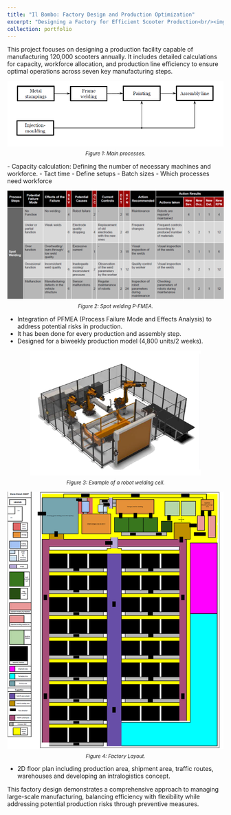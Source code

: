 ```yaml
---
title: "Il Bombo: Factory Design and Production Optimization"
excerpt: "Designing a Factory for Efficient Scooter Production<br/><img src='/images/portfolio4.png'>"
collection: portfolio
---
```


This project focuses on designing a production facility capable of manufacturing 120,000 scooters annually. It includes detailed calculations for capacity, workforce allocation, and production line efficiency to ensure optimal operations across seven key manufacturing steps.  
<p align="center">
    <img src="/images/portfolio4-1.png"/>
    <br>
    <sub><i> Figure 1: Main processes.</i></sub>
</p>
- Capacity calculation: Defining the number of necessary machines and workforce. 
  - Tact time
  - Define setups
  - Batch sizes
  - Which processes need workforce


  <p align="center">
    <img src="/images/portfolio4-2.png"/>
    <br>
    <sub><i> Figure 2: Spot welding P-FMEA.</i></sub>

-   Integration of PFMEA (Process Failure Mode and Effects Analysis) to address potential risks in production.  
-   It has been done for every production and assembly step. 
-   Designed for a biweekly production model (4,800 units/2 weeks).
  
  <p align="center">
    <img src="/images/portfolio4-4.png"/>
    <br>
    <sub><i> Figure 3: Example of a robot welding cell.</i></sub>
</p>
<p align="center">
    <img src="/images/portfolio4-3.png"/>
    <br>
    <sub><i> Figure 4: Factory Layout.</i></sub>
</p>
 
-   2D floor plan including production area, shipment area, traffic routes, warehouses and developing an intralogistics concept.  
  
  This factory design demonstrates a comprehensive approach to managing large-scale manufacturing, balancing efficiency with flexibility while addressing potential production risks through preventive measures.